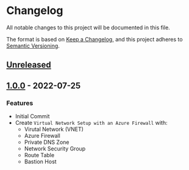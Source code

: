# Changelog

All notable changes to this project will be documented in this file.

The format is based on [Keep a Changelog](https://keepachangelog.com/en/1.0.0/),
and this project adheres to [Semantic Versioning](https://semver.org/spec/v2.0.0.html).

## [Unreleased]

## [1.0.0] - 2022-07-25

### Features

- Initial Commit
- Create ```Virtual Network Setup with an Azure Firewall``` with:
  - Virutal Network (VNET)
  - Azure Firewall
  - Private DNS Zone
  - Network Security Group
  - Route Table
  - Bastion Host


[Unreleased]: https://github.com/patrickhayo/azr-tf-example-firewall-network/compare/1.0.0...HEAD

[1.0.0]: https://github.com/patrickhayo/azr-tf-example-firewall-network/compare/5161d3d8f6954b79125f61ee13ba01ed9bbdd47f...1.0.0
